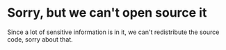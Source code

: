 
# Sorry, but we can't open source it

Since a lot of sensitive information is in it, we can't redistribute the source code, sorry about that.